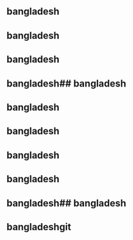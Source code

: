 ## bangladesh 
## bangladesh
## bangladesh
## bangladesh## bangladesh
## bangladesh


## bangladesh 
## bangladesh
## bangladesh
## bangladesh## bangladesh
## bangladeshgit






